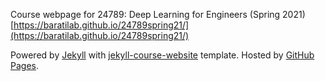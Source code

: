 Course webpage for 24789: Deep Learning for Engineers (Spring 2021) [https://baratilab.github.io/24789spring21/](https://baratilab.github.io/24789spring21/)

Powered by <a href="https://jekyllrb.com/">Jekyll</a> with <a href="https://github.com/kazemnejad/jekyll-course-website-template">jekyll-course-website</a> template. Hosted by <a href="https://pages.github.com/">GitHub Pages</a>.</small></p>
